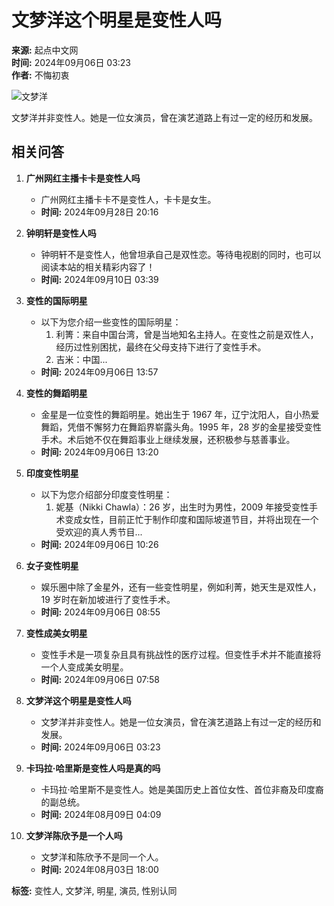 # 文梦洋这个明星是变性人吗

**来源:** 起点中文网  
**时间:** 2024年09月06日 03:23  
**作者:** 不悔初衷  

![文梦洋](https://facepic.qidian.com/qd_face/349573/220/100)

文梦洋并非变性人。她是一位女演员，曾在演艺道路上有过一定的经历和发展。

## 相关问答

1. **广州网红主播卡卡是变性人吗**
   - 广州网红主播卡卡不是变性人，卡卡是女生。
   - **时间:** 2024年09月28日 20:16

2. **钟明轩是变性人吗**
   - 钟明轩不是变性人，他曾坦承自己是双性恋。等待电视剧的同时，也可以阅读本站的相关精彩内容了！
   - **时间:** 2024年09月10日 03:39

3. **变性的国际明星**
   - 以下为您介绍一些变性的国际明星：
     1. 利箐：来自中国台湾，曾是当地知名主持人。在变性之前是双性人，经历过性别困扰，最终在父母支持下进行了变性手术。
     2. 吉米：中国...
   - **时间:** 2024年09月06日 13:57

4. **变性的舞蹈明星**
   - 金星是一位变性的舞蹈明星。她出生于 1967 年，辽宁沈阳人，自小热爱舞蹈，凭借不懈努力在舞蹈界崭露头角。1995 年，28 岁的金星接受变性手术。术后她不仅在舞蹈事业上继续发展，还积极参与慈善事业。
   - **时间:** 2024年09月06日 13:20

5. **印度变性明星**
   - 以下为您介绍部分印度变性明星：
     1. 妮基（Nikki Chawla）：26 岁，出生时为男性，2009 年接受变性手术变成女性，目前正忙于制作印度和国际坡道节目，并将出现在一个受欢迎的真人秀节目...
   - **时间:** 2024年09月06日 10:26

6. **女子变性明星**
   - 娱乐圈中除了金星外，还有一些变性明星，例如利菁，她天生是双性人，19 岁时在新加坡进行了变性手术。
   - **时间:** 2024年09月06日 08:55

7. **变性成美女明星**
   - 变性手术是一项复杂且具有挑战性的医疗过程。但变性手术并不能直接将一个人变成美女明星。
   - **时间:** 2024年09月06日 07:58

8. **文梦洋这个明星是变性人吗**
   - 文梦洋并非变性人。她是一位女演员，曾在演艺道路上有过一定的经历和发展。
   - **时间:** 2024年09月06日 03:23

9. **卡玛拉·哈里斯是变性人吗是真的吗**
   - 卡玛拉·哈里斯不是变性人。她是美国历史上首位女性、首位非裔及印度裔的副总统。
   - **时间:** 2024年08月09日 04:09

10. **文梦洋陈欣予是一个人吗**
    - 文梦洋和陈欣予不是同一个人。
    - **时间:** 2024年08月03日 18:00

**标签:** 变性人, 文梦洋, 明星, 演员, 性别认同